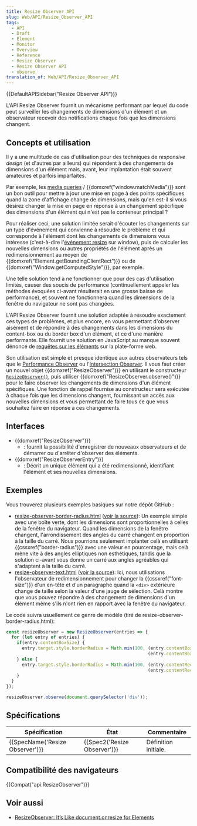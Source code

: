 ```yaml
---
title: Resize Observer API
slug: Web/API/Resize_Observer_API
tags:
  - API
  - Draft
  - Element
  - Monitor
  - Overview
  - Reference
  - Resize Observer
  - Resize Observer API
  - observe
translation_of: Web/API/Resize_Observer_API
---
```

{{DefaultAPISidebar("Resize Observer API")}}

L'API Resize Observer fournit un mécanisme performant par lequel du code peut surveiller les changements de dimensions d'un élément et un observateur recevoir des notifications chaque fois que les dimensions changent.

## Concepts et utilisation

Il y a une multitude de cas d'utilisation pour des techniques de _responsive design_ (et d'autres par ailleurs) qui répondent à des changements de dimensions d'un élément mais, avant, leur implantation était souvent amateures et parfois imparfaites.

Par exemple, les [media queries](/en-US/docs/Web/CSS/Media_Queries) / {{domxref("window.matchMedia")}} sont un bon outil pour mettre à jour une mise en page à des points spécifiques quand la zone d'affichage change de dimensions, mais qu'en est-il si vous désirez changer la mise en page en réponse à un changement spécifique des dimensions d'un élément qui n'est pas le conteneur principal ?

Pour réaliser ceci, une solution limitée serait d'écouter les changements sur un type d'événement qui convienne à résoudre le problème et qui corresponde à l'élément dont les changements de dimensions vous intéresse (c'est-à-dire l'[événement resize](/en-US/docs/Web/API/Window/resize_event) sur window), puis de calculer les nouvelles dimensions ou autres propriétés de l'élément après un redimensionnement au moyen de {{domxref("Element.getBoundingClientRect")}} ou de {{domxref("Window.getComputedStyle")}}, par exemple.

Une telle solution tend à ne fonctionner que pour des cas d'utilisation limités, causer des soucis de performance (continuellement appeler les méthodes évoquées ci-avant résulterait en une grosse baisse de performance), et souvent ne fonctionnera quand les dimensions de la fenêtre du navigateur ne sont pas changées.

L'API Resize Observer fournit une solution adaptée à résoudre exactement ces types de problèmes, et plus encore, en vous permettant d'observer aisément et de répondre à des changements dans les dimensions du content-box ou du border box d'un élément, et ce d'une manière performante. Elle fournit une solution en JavaScript au manque souvent dénoncé de [requêtes sur les éléments](https://www.xanthir.com/b4PR0) sur la plate-forme web.

Son utilisation est simple et presque identique aux autres observateurs tels que le [Performance Observer](/en-US/docs/Web/API/PerformanceObserver) ou l'[Intersection Observer](/en-US/docs/Web/API/Intersection_Observer_API). Il vous faut créer un nouvel objet {{domxref("ResizeObserver")}} en utilisant le constructeur [`ResizeObserver()`](/en-US/docs/Web/API/ResizeObserver/ResizeObserver), puis utiliser {{domxref("ResizeObserver.observe()")}} pour le faire observer les changements de dimensions d'un élément spécifiques. Une fonction de rappel fournise au constructeur sera exécutée à chaque fois que les dimensions changent, fournissant un accès aux nouvelles dimensions et vous permettant de faire tous ce que vous souhaitez faire en réponse à ces changements.

## Interfaces

- {{domxref("ResizeObserver")}}
  - : fournit la possibilité d'enregistrer de nouveaux observateurs et de démarrer ou d'arrêter d'observer des éléments.
- {{domxref("ResizeObserverEntry")}}
  - : Décrit un unique élément qui a été redimensionné, identifiant l'élément et ses nouvelles dimensions.

## Exemples

Vous trouverez plusieurs exemples basiques sur notre dépôt GitHub :

- [resize-observer-border-radius.html](https://mdn.github.io/dom-examples/resize-observer/resize-observer-border-radius.html) ([voir la source](https://github.com/mdn/dom-examples/blob/master/resize-observer/resize-observer-border-radius.html)): Un exemple simple avec une boîte verte, dont les dimensions sont proportionnelles à celles de la fenêtre du navigateur. Quand les dimensions de la fenêtre changent, l'arrondissement des angles du carré changent en proportion à la taille du carré. Nous pourrions seulement implanter celà en utilisant {{cssxref("border-radius")}} avec une valeur en pourcentage, mais celà mène vite à des angles elliptiques non esthétiques, tandis que la solution ci-avant vous donne un carré aux angles agréables qui s'adaptent à la taille du carré.
- [resize-observer-text.html](https://mdn.github.io/dom-examples/resize-observer/resize-observer-text.html) ([voir la source](https://github.com/mdn/dom-examples/blob/master/resize-observer/resize-observer-text.html)): Ici, nous utilisations l'observateur de redimensionnement pour changer la {{cssxref("font-size")}} d'un en-tête et d'un paragraphe quand la `<div>` extérieure change de taille selon la valeur d'une jauge de sélection. Celà montre que vous pouvez répondre à des changement de dimensions d'un élément même s'ils n'ont rien en rapport avec la fenêtre du navigateur.

Le code suivra usuellement ce genre de modèle (tiré de resize-observer-border-radius.html):

```js
const resizeObserver = new ResizeObserver(entries => {
  for (let entry of entries) {
    if(entry.contentBoxSize) {
      entry.target.style.borderRadius = Math.min(100, (entry.contentBoxSize.inlineSize/10) +
                                                      (entry.contentBoxSize.blockSize/10)) + 'px';
    } else {
      entry.target.style.borderRadius = Math.min(100, (entry.contentRect.width/10) +
                                                      (entry.contentRect.height/10)) + 'px';
    }
  }
});

resizeObserver.observe(document.querySelector('div'));
```

## Spécifications

| Spécification                            | État                                 | Commentaire          |
| ---------------------------------------- | ------------------------------------ | -------------------- |
| {{SpecName('Resize Observer')}} | {{Spec2('Resize Observer')}} | Définition initiale. |

## Compatibilité des navigateurs

{{Compat("api.ResizeObserver")}}

## Voir aussi

- [ResizeObserver: It’s Like document.onresize for Elements](https://developers.google.com/web/updates/2016/10/resizeobserver)
